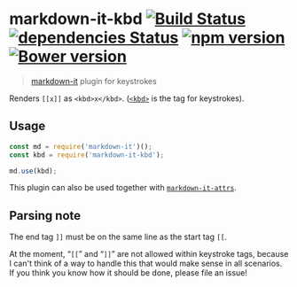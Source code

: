 # markdown-it-kbd [![Build Status](https://travis-ci.org/jGleitz/markdown-it-prism.svg?branch=master)](https://travis-ci.org/jGleitz/markdown-it-kbd) [![dependencies Status](https://david-dm.org/jGleitz/markdown-it-prism/status.svg)](https://david-dm.org/jGleitz/markdown-it-kbd) [![npm version](https://badge.fury.io/js/markdown-it-kbd.svg)](https://badge.fury.io/js/markdown-it-kbd) [![Bower version](https://badge.fury.io/bo/markdown-it-kbd.svg)](https://badge.fury.io/bo/markdown-it-kbd)
> [markdown-it](https://github.com/markdown-it/markdown-it) plugin for keystrokes

Renders `[[x]]` as `<kbd>x</kbd>`. ([`<kbd>`](http://www.w3schools.com/tags/tag_kbd.asp) is the tag for keystrokes).

## Usage
```js
const md = require('markdown-it')();
const kbd = require('markdown-it-kbd');

md.use(kbd);
```

This plugin can also be used together with [`markdown-it-attrs`](https://github.com/arve0/markdown-it-attrs/).

## Parsing note

The end tag `]]` must be on the same line as the start tag `[[`.

At the moment, “`[[`” and “`]]`” are not allowed within keystroke tags, because I can't think of a way to handle this that would make sense in all scenarios. If you think you know how it should be done, please file an issue!
